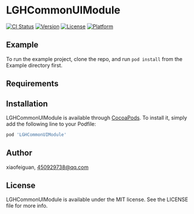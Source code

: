 # LGHCommonUIModule

[![CI Status](https://img.shields.io/travis/xiaofeiguan/LGHCommonUIModule.svg?style=flat)](https://travis-ci.org/xiaofeiguan/LGHCommonUIModule)
[![Version](https://img.shields.io/cocoapods/v/LGHCommonUIModule.svg?style=flat)](https://cocoapods.org/pods/LGHCommonUIModule)
[![License](https://img.shields.io/cocoapods/l/LGHCommonUIModule.svg?style=flat)](https://cocoapods.org/pods/LGHCommonUIModule)
[![Platform](https://img.shields.io/cocoapods/p/LGHCommonUIModule.svg?style=flat)](https://cocoapods.org/pods/LGHCommonUIModule)

## Example

To run the example project, clone the repo, and run `pod install` from the Example directory first.

## Requirements

## Installation

LGHCommonUIModule is available through [CocoaPods](https://cocoapods.org). To install
it, simply add the following line to your Podfile:

```ruby
pod 'LGHCommonUIModule'
```

## Author

xiaofeiguan, 450929738@qq.com

## License

LGHCommonUIModule is available under the MIT license. See the LICENSE file for more info.

